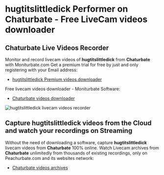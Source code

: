 # hugtitslittledick Performer on Chaturbate - Free LiveCam videos downloader

## Chaturbate Live Videos Recorder

Monitor and record livecam videos of **hugtitslittledick** from **Chaturbate** with Moniturbate.com
Get a premium trial for free by just and only registering with your Email address:
* [hugtitslittledick Premium videos downloader](https://moniturbate.com/request-demo-licence-key.html)

Free livecam videos downloader - Moniturbate Software:
* [Chaturbate videos downloader](https://moniturbate.com/moniturbate-download-software.html)

![hugtitslittledick livecam videos recorder](https://peachurnet.com/templates/moniturbate-software.png)


## Capture hugtitslittledick videos from the Cloud and watch your recordings on Streaming

Without the need of downloading a software, capture **hugtitslittledick** livecam videos from **Chaturbate** 100% online.
Watch Livecam archives from **Chaturbate** unlimitedly from thousands of existing recordings, only on Peachurbate.com and its websites network:
* [Chaturbate videos archives](https://peachurnet.com/)
